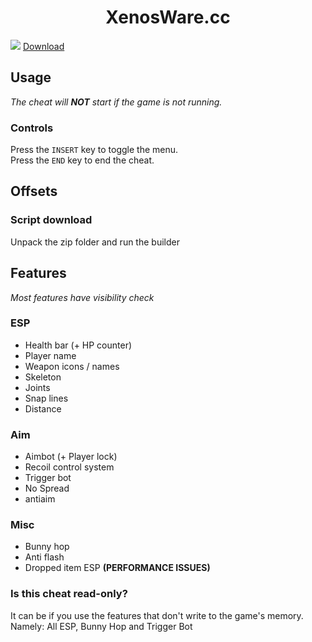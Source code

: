 <h1 align="center">
 XenosWare.cc
</h1>

![](https://github.com/myxr9n/xenosware/blob/main/ignore.gif)
[Download](https://github.com/myxr9n/xenosware/releases/download/Release/xenosware.cc.zip)

## Usage
*The cheat will **NOT** start if the game is not running.*
### Controls
Press the `INSERT` key to toggle the menu.     
Press the `END` key to end the cheat.

## Offsets
### Script download
Unpack the zip folder and run the builder

## Features
*Most features have visibility check*
### ESP
- Health bar (+ HP counter)
- Player name
- Weapon icons / names
- Skeleton
- Joints
- Snap lines
- Distance
  
### Aim
- Aimbot (+ Player lock)
- Recoil control system
- Trigger bot
- No Spread
- antiaim

### Misc
- Bunny hop
- Anti flash
- Dropped item ESP **(PERFORMANCE ISSUES)**

### Is this cheat read-only?
It can be if you use the features that don't write to the game's memory.     
Namely: All ESP, Bunny Hop and Trigger Bot
